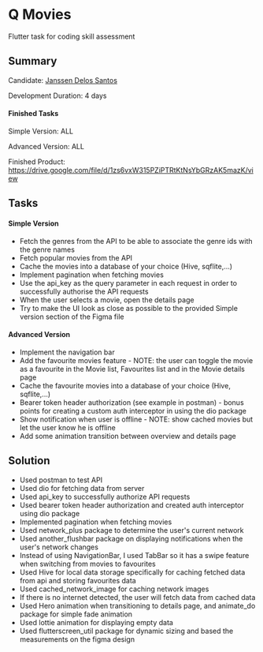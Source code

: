 
# Q Movies

Flutter task for coding skill assessment

## Summary
Candidate: [Janssen Delos Santos](https://www.linkedin.com/in/jangdsantos/)

Development Duration: 4 days

#### Finished Tasks
Simple Version: ALL

Advanced Version: ALL

Finished Product: https://drive.google.com/file/d/1zs6vxW315PZiPTRtKtNsYbGRzAK5mazK/view




## Tasks

####  Simple Version

- Fetch the genres from the API to be able to associate the genre ids with the genre names
- Fetch popular movies from the API
- Cache the movies into a database of your choice (Hive, sqflite,...)
- Implement pagination when fetching movies
- Use the api_key as the query parameter in each request in order to successfully authorise the API requests
- When the user selects a movie, open the details page
- Try to make the UI look as close as possible to the provided Simple version section of the Figma file

#### Advanced Version

- Implement the navigation bar
- Add the favourite movies feature - NOTE: the user can toggle the movie as a favourite in the Movie list, Favourites list and in the Movie details page
- Cache the favourite movies into a database of your choice (Hive, sqflite,...)
- Bearer token header authorization (see example in postman) - bonus points for creating a custom auth interceptor in using the dio package
- Show notification when user is offline - NOTE: show cached movies but let the user know he is offline
- Add some animation transition between overview and details page


## Solution

- Used postman to test API
- Used dio for fetching data from server
- Used api_key to successfully authorize API requests
- Used bearer token header authorization and created auth interceptor using dio package
- Implemented pagination when fetching movies
- Used network_plus package to determine the user's current network
- Used another_flushbar package on displaying notifications when the user's network changes
- Instead of using NavigationBar, I used TabBar so it has a swipe feature when switching from movies to favourites
- Used Hive for local data storage specifically for caching fetched data from api and storing favourites data
- Used cached_network_image for caching network images
- If there is no internet detected, the user will fetch data from cached data
- Used Hero animation when transitioning to details page, and animate_do package for simple fade animation
- Used lottie animation for displaying empty data
- Used flutterscreen_util package for dynamic sizing and based the measurements on the figma design

